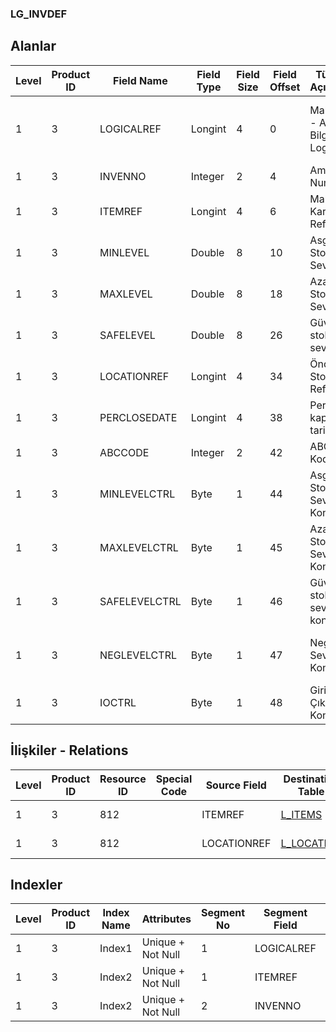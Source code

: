 ### LG_INVDEF

## Alanlar

**Level**|**Product ID**|**Field Name**|**Field Type**|**Field Size**|**Field Offset**|**Türkçe Açıklama**|**Expression**
-----|-----|-----|-----|-----|-----|-----|-----
1|3|LOGICALREF|Longint|4|0|Malzeme - Ambar Bilgisi Log. Ref.|Item - Warehouse Information Logical Reference
1|3|INVENNO|Integer|2|4|Ambar Numarası|Warehouse Number
1|3|ITEMREF|Longint|4|6|Malzeme Kartı Referansı|Item Card Reference
1|3|MINLEVEL|Double|8|10|Asgari Stok Seviyesi|Minimum Inventory Level
1|3|MAXLEVEL|Double|8|18|Azami Stok Seviyesi|Maximum Inventory Level
1|3|SAFELEVEL|Double|8|26|Güvenlik stok seviyesi|Safety Inventory Level
1|3|LOCATIONREF|Longint|4|34|Öndeğer Stok Yeri Ref.|Default Location Reference
1|3|PERCLOSEDATE|Longint|4|38|Periyot kapanış tarihi|Period Closing Date
1|3|ABCCODE|Integer|2|42|ABC Kodu|ABC Code
1|3|MINLEVELCTRL|Byte|1|44|Asgari Stok Seviye Kontrolü|Minimum Inventory Level Control
1|3|MAXLEVELCTRL|Byte|1|45|Azami Stok Seviyesi Kontrolü|Maximum Inventory Level Control
1|3|SAFELEVELCTRL|Byte|1|46|Güvenlik stok seviyesi kontrolü|Safety Inventory Level Control
1|3|NEGLEVELCTRL|Byte|1|47|Negatif Seviye Kontrolü|Negative Inventory Level Control
1|3|IOCTRL|Byte|1|48|Giriş / Çıkış Kontrolü|Input / Output Control

## İlişkiler - Relations

**Level**|**Product ID**|**Resource ID**|**Special Code**|**Source Field**|**Destination Table**|**Destination Field**|**Relation Type**|**Extra Condition**
-----|-----|-----|-----|-----|-----|-----|-----|-----
1|3|812||ITEMREF|[L_ITEMS](../LG_ITEMS "L_ITEMS")|LOGICALREF|one-to-one|
1|3|812||LOCATIONREF|[L_LOCATION](../LG_LOCATION "L_LOCATION")|LOGICALREF|one-to-one|

## Indexler

**Level**|**Product ID**|**Index Name**|**Attributes**|**Segment No**|**Segment Field**|**Sense**
-----|-----|-----|-----|-----|-----|-----
1|3|Index1|Unique + Not Null|1|LOGICALREF|Ascending
1|3|Index2|Unique + Not Null|1|ITEMREF|Ascending
1|3|Index2|Unique + Not Null|2|INVENNO|Ascending
